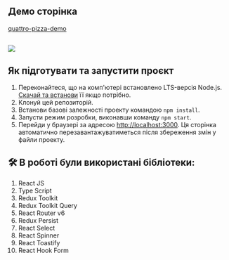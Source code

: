 ## Демо сторінка

[quattro-pizza-demo](https://ivanblazhko.github.io/quattro-pizza)

## 
![](https://d3dehtdmp2rwcw.cloudfront.net/ms_560954/VU4eWphCdxbffCBMQQvdrG47fQg4ZJ/demo.jpg?Expires=1677231000&Signature=eRcsLyOOfL3bbo2wMNXMM~iWQvoXMjZllNQM40S0vgF~yD56mq2rg5UEs~bY--pKqSw5AVp7Ex8Giw~6fcHTO2e9ZxsbgqSyjC4yvio1xt66DtZ32PpJK2hpDxVGIo38LUtORAhbYEGWgxmn2N6ACw9Wi9T3cB-AbvCKzLF~PNNa7cvEr5Oyvy0y46G9WFVOspzrq9o~NYhlPmPMlAJAkx5xK7pdOypLvY6B1ZBJJi7JNIa9fd4juTKwyrP~GnYdk-1qYAJ2egxRxl8-O3b2GsliXP0L0bkUCmyfe74fB92BOvool1c-FPQSj-jpLP3q1BA2L6IoeEXlOlL~tq9VYQ__&Key-Pair-Id=APKAJBCGYQYURKHBGCOA)


## Як підготувати та запустити проєкт

1. Переконайтеся, що на комп'ютері встановлено LTS-версія Node.js.
   [Скачай та встанови](https://nodejs.org/en/) її якщо потрібно.
2. Клонуй цей репозиторій.
3. Встанови базові залежності проекту командою `npm install`.
4. Запусти режим розробки, виконавши команду `npm start`.
5. Перейди у браузері за адресою [http://localhost:3000](http://localhost:3000).
   Ця сторінка автоматично перезавантажуватиметься після збереження змін у файли проекту.

## 🛠 В роботі були використані бібліотеки:
1. React JS
2. Type Script
3. Redux Toolkit
4. Redux Toolkit Query
5. React Router v6
6. Redux Persist
7. React Select
8. React Spinner
9. React Toastify
10. React Hook Form
